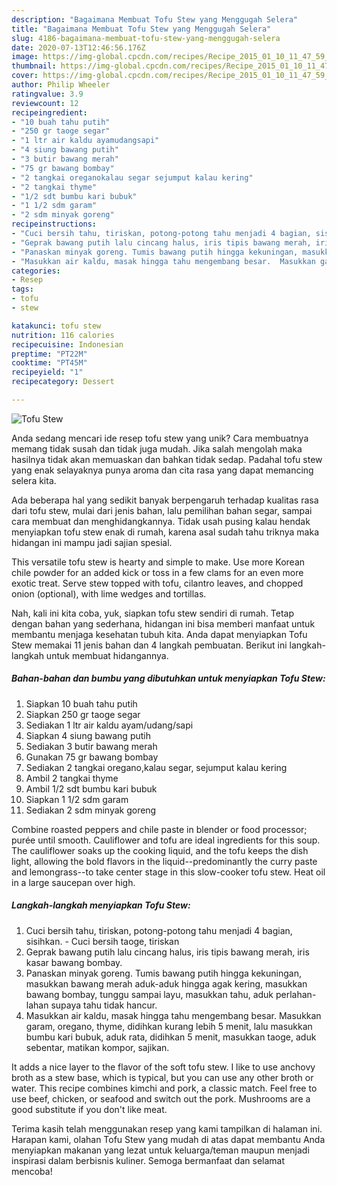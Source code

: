 ```yaml
---
description: "Bagaimana Membuat Tofu Stew yang Menggugah Selera"
title: "Bagaimana Membuat Tofu Stew yang Menggugah Selera"
slug: 4186-bagaimana-membuat-tofu-stew-yang-menggugah-selera
date: 2020-07-13T12:46:56.176Z
image: https://img-global.cpcdn.com/recipes/Recipe_2015_01_10_11_47_59_422_3b1bc2e3167fd50ce3a8/751x532cq70/tofu-stew-foto-resep-utama.jpg
thumbnail: https://img-global.cpcdn.com/recipes/Recipe_2015_01_10_11_47_59_422_3b1bc2e3167fd50ce3a8/751x532cq70/tofu-stew-foto-resep-utama.jpg
cover: https://img-global.cpcdn.com/recipes/Recipe_2015_01_10_11_47_59_422_3b1bc2e3167fd50ce3a8/751x532cq70/tofu-stew-foto-resep-utama.jpg
author: Philip Wheeler
ratingvalue: 3.9
reviewcount: 12
recipeingredient:
- "10 buah tahu putih"
- "250 gr taoge segar"
- "1 ltr air kaldu ayamudangsapi"
- "4 siung bawang putih"
- "3 butir bawang merah"
- "75 gr bawang bombay"
- "2 tangkai oreganokalau segar sejumput kalau kering"
- "2 tangkai thyme"
- "1/2 sdt bumbu kari bubuk"
- "1 1/2 sdm garam"
- "2 sdm minyak goreng"
recipeinstructions:
- "Cuci bersih tahu, tiriskan, potong-potong tahu menjadi 4 bagian, sisihkan. Cuci bersih taoge, tiriskan"
- "Geprak bawang putih lalu cincang halus, iris tipis bawang merah, iris kasar bawang bombay."
- "Panaskan minyak goreng. Tumis bawang putih hingga kekuningan, masukkan bawang merah aduk-aduk hingga agak kering, masukkan bawang bombay, tunggu sampai layu, masukkan tahu, aduk perlahan-lahan supaya tahu tidak hancur."
- "Masukkan air kaldu, masak hingga tahu mengembang besar.  Masukkan garam, oregano, thyme, didihkan kurang lebih 5 menit, lalu masukkan bumbu kari bubuk, aduk rata, didihkan 5 menit, masukkan taoge, aduk sebentar, matikan kompor, sajikan."
categories:
- Resep
tags:
- tofu
- stew

katakunci: tofu stew 
nutrition: 116 calories
recipecuisine: Indonesian
preptime: "PT22M"
cooktime: "PT45M"
recipeyield: "1"
recipecategory: Dessert

---
```



![Tofu Stew](https://img-global.cpcdn.com/recipes/Recipe_2015_01_10_11_47_59_422_3b1bc2e3167fd50ce3a8/751x532cq70/tofu-stew-foto-resep-utama.jpg)

Anda sedang mencari ide resep tofu stew yang unik? Cara membuatnya memang tidak susah dan tidak juga mudah. Jika salah mengolah maka hasilnya tidak akan memuaskan dan bahkan tidak sedap. Padahal tofu stew yang enak selayaknya punya aroma dan cita rasa yang dapat memancing selera kita.

Ada beberapa hal yang sedikit banyak berpengaruh terhadap kualitas rasa dari tofu stew, mulai dari jenis bahan, lalu pemilihan bahan segar, sampai cara membuat dan menghidangkannya. Tidak usah pusing kalau hendak menyiapkan tofu stew enak di rumah, karena asal sudah tahu triknya maka hidangan ini mampu jadi sajian spesial.

This versatile tofu stew is hearty and simple to make. Use more Korean chile powder for an added kick or toss in a few clams for an even more exotic treat. Serve stew topped with tofu, cilantro leaves, and chopped onion (optional), with lime wedges and tortillas.


Nah, kali ini kita coba, yuk, siapkan tofu stew sendiri di rumah. Tetap dengan bahan yang sederhana, hidangan ini bisa memberi manfaat untuk membantu menjaga kesehatan tubuh kita. Anda dapat menyiapkan Tofu Stew memakai 11 jenis bahan dan 4 langkah pembuatan. Berikut ini langkah-langkah untuk membuat hidangannya.

<!--inarticleads1-->

##### Bahan-bahan dan bumbu yang dibutuhkan untuk menyiapkan Tofu Stew:

1. Siapkan 10 buah tahu putih
1. Siapkan 250 gr taoge segar
1. Sediakan 1 ltr air kaldu ayam/udang/sapi
1. Siapkan 4 siung bawang putih
1. Sediakan 3 butir bawang merah
1. Gunakan 75 gr bawang bombay
1. Sediakan 2 tangkai oregano,kalau segar, sejumput kalau kering
1. Ambil 2 tangkai thyme
1. Ambil 1/2 sdt bumbu kari bubuk
1. Siapkan 1 1/2 sdm garam
1. Sediakan 2 sdm minyak goreng


Combine roasted peppers and chile paste in blender or food processor; purée until smooth. Cauliflower and tofu are ideal ingredients for this soup. The cauliflower soaks up the cooking liquid, and the tofu keeps the dish light, allowing the bold flavors in the liquid--predominantly the curry paste and lemongrass--to take center stage in this slow-cooker tofu stew. Heat oil in a large saucepan over high. 

<!--inarticleads2-->

##### Langkah-langkah menyiapkan Tofu Stew:

1. Cuci bersih tahu, tiriskan, potong-potong tahu menjadi 4 bagian, sisihkan. - Cuci bersih taoge, tiriskan
1. Geprak bawang putih lalu cincang halus, iris tipis bawang merah, iris kasar bawang bombay.
1. Panaskan minyak goreng. Tumis bawang putih hingga kekuningan, masukkan bawang merah aduk-aduk hingga agak kering, masukkan bawang bombay, tunggu sampai layu, masukkan tahu, aduk perlahan-lahan supaya tahu tidak hancur.
1. Masukkan air kaldu, masak hingga tahu mengembang besar.  Masukkan garam, oregano, thyme, didihkan kurang lebih 5 menit, lalu masukkan bumbu kari bubuk, aduk rata, didihkan 5 menit, masukkan taoge, aduk sebentar, matikan kompor, sajikan.


It adds a nice layer to the flavor of the soft tofu stew. I like to use anchovy broth as a stew base, which is typical, but you can use any other broth or water. This recipe combines kimchi and pork, a classic match. Feel free to use beef, chicken, or seafood and switch out the pork. Mushrooms are a good substitute if you don&#39;t like meat. 

Terima kasih telah menggunakan resep yang kami tampilkan di halaman ini. Harapan kami, olahan Tofu Stew yang mudah di atas dapat membantu Anda menyiapkan makanan yang lezat untuk keluarga/teman maupun menjadi inspirasi dalam berbisnis kuliner. Semoga bermanfaat dan selamat mencoba!
